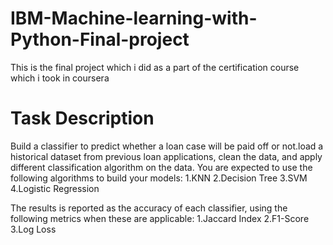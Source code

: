 # IBM-Machine-learning-with-Python-Final-project
This is the final project which i did as a part of the certification course which i took in coursera
# Task Description
Build a classifier to predict whether a loan case will be paid off or not.load a historical dataset from previous loan applications, clean the data, and apply different classification algorithm on the data. You are expected to use the following algorithms to build your models:
1.KNN
2.Decision Tree
3.SVM
4.Logistic Regression

The results is reported as the accuracy of each classifier, using the following metrics when these are applicable:
1.Jaccard Index
2.F1-Score
3.Log Loss
